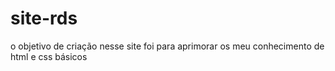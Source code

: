 # site-rds
o objetivo de criação nesse site foi para aprimorar os meu conhecimento de html e css básicos 
